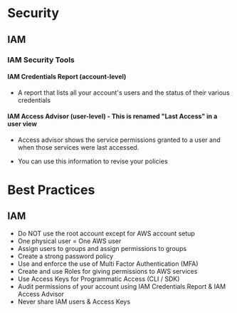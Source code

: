# Security

## IAM

### IAM Security Tools

#### IAM Credentials Report (account-level)

- A report that lists all your account's users and the status of their various credentials

#### IAM Access Advisor (user-level) - This is renamed "Last Access" in a user view

- Access advisor shows the service permissions granted to a user and when those services were last accessed.

- You can use this information to revise your policies

# Best Practices

## IAM

- Do NOT use the root account except for AWS account setup
- One physical user = One AWS user
- Assign users to groups and assign permissions to groups
- Create a strong password policy
- Use and enforce the use of Multi Factor Authentication (MFA)
- Create and use Roles for giving permissions to AWS services
- Use Access Keys for Programmatic Access (CLI / SDK)
- Audit permissions of your account using IAM Credentials Report & IAM Access Advisor
- Never share IAM users & Access Keys

